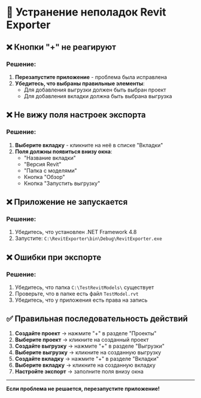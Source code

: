 # 🔧 Устранение неполадок Revit Exporter

## ❌ Кнопки "+" не реагируют

### Решение:
1. **Перезапустите приложение** - проблема была исправлена
2. **Убедитесь, что выбраны правильные элементы**:
   - Для добавления выгрузки должен быть выбран проект
   - Для добавления вкладки должна быть выбрана выгрузка

## ❌ Не вижу поля настроек экспорта

### Решение:
1. **Выберите вкладку** - кликните на неё в списке "Вкладки"
2. **Поля должны появиться внизу окна**:
   - "Название вкладки"
   - "Версия Revit" 
   - "Папка с моделями"
   - Кнопка "Обзор"
   - Кнопка "Запустить выгрузку"

## ❌ Приложение не запускается

### Решение:
1. Убедитесь, что установлен .NET Framework 4.8
2. Запустите: `C:\RevitExporter\bin\Debug\RevitExporter.exe`

## ❌ Ошибки при экспорте

### Решение:
1. Убедитесь, что папка `C:\TestRevitModels\` существует
2. Проверьте, что в папке есть файл `TestModel.rvt`
3. Убедитесь, что у приложения есть права на запись

## ✅ Правильная последовательность действий

1. **Создайте проект** → нажмите "+" в разделе "Проекты"
2. **Выберите проект** → кликните на созданный проект
3. **Создайте выгрузку** → нажмите "+" в разделе "Выгрузки" 
4. **Выберите выгрузку** → кликните на созданную выгрузку
5. **Создайте вкладку** → нажмите "+" в разделе "Вкладки"
6. **Выберите вкладку** → кликните на созданную вкладку
7. **Настройте экспорт** → заполните поля внизу окна

---

**Если проблема не решается, перезапустите приложение!**

